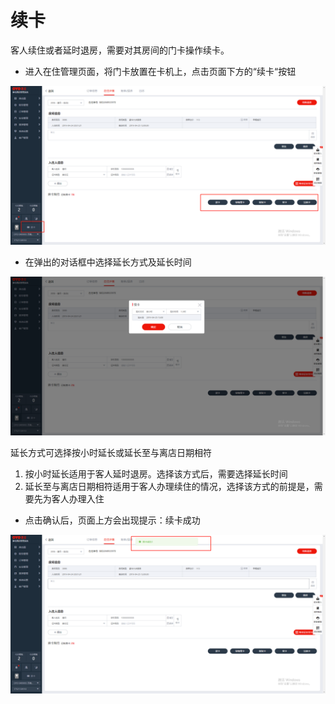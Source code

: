 # 续卡

客人续住或者延时退房，需要对其房间的门卡操作续卡。

* 进入在住管理页面，将门卡放置在卡机上，点击页面下方的“续卡“按钮

![](../../../../.gitbook/assets/image%20%281082%29.png)

* 在弹出的对话框中选择延长方式及延长时间

![](../../../../.gitbook/assets/image%20%28829%29.png)

延长方式可选择按小时延长或延长至与离店日期相符

1. 按小时延长适用于客人延时退房。选择该方式后，需要选择延长时间
2. 延长至与离店日期相符适用于客人办理续住的情况，选择该方式的前提是，需要先为客人办理入住

* 点击确认后，页面上方会出现提示：续卡成功

![](../../../../.gitbook/assets/image%20%28127%29.png)

